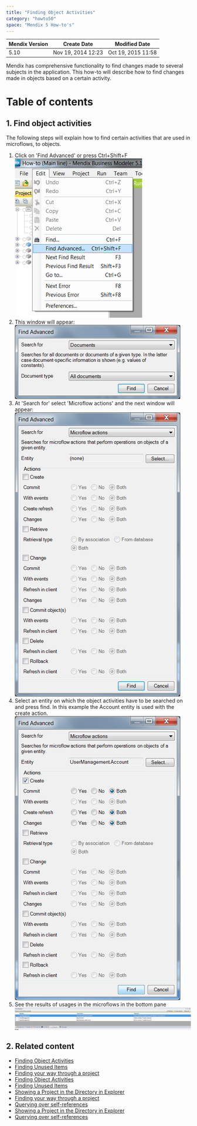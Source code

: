 ```yaml
---
title: "Finding Object Activities"
category: "howto50"
space: "Mendix 5 How-to's"
---
```

<table><thead><tr><th class="confluenceTh">Mendix Version</th><th class="confluenceTh">Create Date</th><th colspan="1" class="confluenceTh">Modified Date</th></tr></thead><tbody><tr><td class="confluenceTd">5.10</td><td class="confluenceTd">Nov 19, 2014 12:23</td><td colspan="1" class="confluenceTd">Oct 19, 2015 11:58</td></tr></tbody></table>



Mendix has comprehensive functionality to find changes made to several subjects in the application. This how-to will describe how to find changes made in objects based on a certain activity.

# Table of contents

## 1\. Find object activities

The following steps will explain how to find certain activities that are used in microflows, to objects.

1.  Click on 'Find Advanced' or press Ctrl+Shift+F
    ![](attachments/8782856/8946085.png)
2.  This window will appear:
    ![](attachments/8782856/8946086.png)
3.  At 'Search for' select 'Microflow actions' and the next window will appear:
    ![](attachments/8782856/8946087.png)
4.  Select an entity on which the object activities have to be searched on and press find.
    In this example the Account entity is used with the create action.
    ![](attachments/8782856/8946088.png)
5.  See the results of usages in the microflows in the bottom pane
    ![](attachments/8782856/8946089.png)

## 2\. Related content

*   [Finding Object Activities](/howto50/Finding+Object+Activities)
*   [Finding Unused Items](/howto50/Finding+Unused+Items)
*   [Finding your way through a project](/howto50/Finding+your+way+through+a+project)
*   [Finding Object Activities](/tips/Finding+Object+Activities)
*   [Finding Unused Items](/tips/Finding+Unused+Items)
*   [Showing a Project in the Directory in Explorer](/howto50/Showing+a+Project+in+the+Directory+in+Explorer)
*   [Finding your way through a project](/tips/Finding+your+way+through+a+project)
*   [Querying over self-references](/tips/Querying+over+self-references)
*   [Showing a Project in the Directory in Explorer](/tips/Showing+a+Project+in+the+Directory+in+Explorer)
*   [Querying over self-references](/howto50/Querying+over+self-references)

